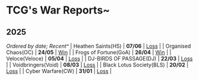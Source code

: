 # TCG's War Reports~

## **2025**
*Ordered by date; Recent^*
| Heathen Saints(HS) | **07/06** | [Loss](https://scatterbeans.github.io/HS_0607.html) |
| Organised Chaos(OC) | **24/05** | [Win](https://scatterbeans.github.io/OC_0524.html) |
| Frogs of Fortune(GoA) | **26/04** | [Win](https://scatterbeans.github.io/GOA_0426.html) |
| Veloce(Veloce) | **05/04** | [Loss](https://scatterbeans.github.io/Veloce_0405.html) |
| DJ-BIRDS OF PASSAGE(DJ) | **22/03** | [Loss](https://scatterbeans.github.io/DJ_0322.html) |
| Voidbringers(Void) | **08/03** | [Loss](https://scatterbeans.github.io/Void_0308.html) |
| Black Lotus Society(BLS) | **20/02** | [Loss](https://scatterbeans.github.io/BLS_0220.html) |
| Cyber Warfare(CW) | **31/01** | [Loss](https://scatterbeans.github.io/CW_0131.html) |
